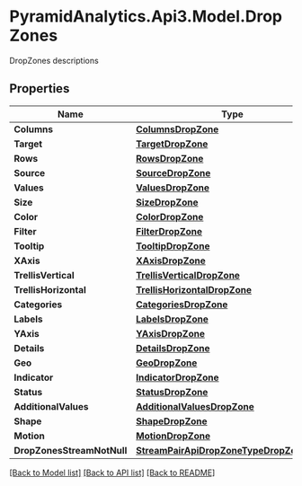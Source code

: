 # PyramidAnalytics.Api3.Model.DropZones
DropZones descriptions

## Properties

Name | Type | Description | Notes
------------ | ------------- | ------------- | -------------
**Columns** | [**ColumnsDropZone**](ColumnsDropZone.md) |  | [optional] 
**Target** | [**TargetDropZone**](TargetDropZone.md) |  | [optional] 
**Rows** | [**RowsDropZone**](RowsDropZone.md) |  | [optional] 
**Source** | [**SourceDropZone**](SourceDropZone.md) |  | [optional] 
**Values** | [**ValuesDropZone**](ValuesDropZone.md) |  | [optional] 
**Size** | [**SizeDropZone**](SizeDropZone.md) |  | [optional] 
**Color** | [**ColorDropZone**](ColorDropZone.md) |  | [optional] 
**Filter** | [**FilterDropZone**](FilterDropZone.md) |  | [optional] 
**Tooltip** | [**TooltipDropZone**](TooltipDropZone.md) |  | [optional] 
**XAxis** | [**XAxisDropZone**](XAxisDropZone.md) |  | [optional] 
**TrellisVertical** | [**TrellisVerticalDropZone**](TrellisVerticalDropZone.md) |  | [optional] 
**TrellisHorizontal** | [**TrellisHorizontalDropZone**](TrellisHorizontalDropZone.md) |  | [optional] 
**Categories** | [**CategoriesDropZone**](CategoriesDropZone.md) |  | [optional] 
**Labels** | [**LabelsDropZone**](LabelsDropZone.md) |  | [optional] 
**YAxis** | [**YAxisDropZone**](YAxisDropZone.md) |  | [optional] 
**Details** | [**DetailsDropZone**](DetailsDropZone.md) |  | [optional] 
**Geo** | [**GeoDropZone**](GeoDropZone.md) |  | [optional] 
**Indicator** | [**IndicatorDropZone**](IndicatorDropZone.md) |  | [optional] 
**Status** | [**StatusDropZone**](StatusDropZone.md) |  | [optional] 
**AdditionalValues** | [**AdditionalValuesDropZone**](AdditionalValuesDropZone.md) |  | [optional] 
**Shape** | [**ShapeDropZone**](ShapeDropZone.md) |  | [optional] 
**Motion** | [**MotionDropZone**](MotionDropZone.md) |  | [optional] 
**DropZonesStreamNotNull** | [**StreamPairApiDropZoneTypeDropZoneBase**](StreamPairApiDropZoneTypeDropZoneBase.md) |  | [optional] 

[[Back to Model list]](../README.md#documentation-for-models) [[Back to API list]](../README.md#documentation-for-api-endpoints) [[Back to README]](../README.md)

